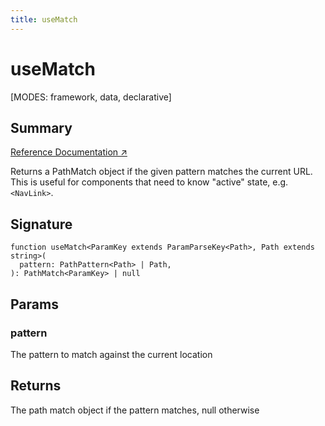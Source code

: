 ```yaml
---
title: useMatch
---
```


# useMatch

<!--
⚠️ ⚠️ IMPORTANT ⚠️ ⚠️ 

Thank you for helping improve our documentation!

This file is auto-generated from the JSDoc comments in the source
code, so please edit the JSDoc comments in the file below and this
file will be re-generated once those changes are merged.

https://github.com/remix-run/react-router/blob/main/packages/react-router/lib/hooks.tsx
-->

[MODES: framework, data, declarative]

## Summary

[Reference Documentation ↗](https://api.reactrouter.com/v7/functions/react_router.useMatch.html)

Returns a PathMatch object if the given pattern matches the current URL.
This is useful for components that need to know "active" state, e.g.
`<NavLink>`.

## Signature

```tsx
function useMatch<ParamKey extends ParamParseKey<Path>, Path extends string>(
  pattern: PathPattern<Path> | Path,
): PathMatch<ParamKey> | null
```

## Params

### pattern

The pattern to match against the current location

## Returns

The path match object if the pattern matches, null otherwise

